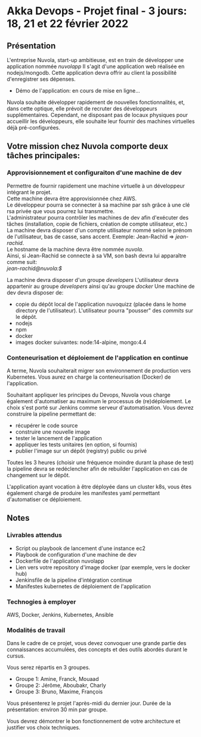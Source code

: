 # Akka Devops - Projet final - 3 jours: 18, 21 et 22 février 2022
## Présentation
L'entreprise Nuvola, start-up ambitieuse, est en train de développer une application nommée *nuvolapp* 
Il s'agit d'une application web réalisée en nodejs/mongodb. 
Cette application devra offrir au client la possibilité d'enregistrer ses dépenses. 

- Démo de l'application: en cours de mise en ligne...

Nuvola souhaite développer rapidement de nouvelles fonctionnalités, et, dans cette optique, elle prévoit de recruter des développeurs supplémentaires. 
Cependant, ne disposant pas de locaux physiques pour accueillir les développeurs, 
elle souhaite leur fournir des machines virtuelles déjà pré-configurées.

## Votre mission chez Nuvola comporte deux tâches principales:

### Approvisionnement et configuraiton d'une machine de dev
Permettre de fournir rapidement une machine virtuelle à un développeur intégrant le projet.  
Cette machine devra être approvisionnée chez AWS.  
Le développeur pourra se connecter à sa machine par ssh grâce à une clé rsa privée que vous pourrez lui transmettre.  
L'administrateur pourra contrôler les machines de dev afin d'exécuter des tâches (installation, copie de fichiers, création de compte utilisateur, etc.)   
La machine devra disposer d'un compte utilisateur nommé selon le prénom de l'utilisateur, bas de casse, sans accent. Exemple: Jean-Rachid => *jean-rachid*.  
Le hostname de la machine devra être nommée *nuvola*.  
Ainsi, si Jean-Rachid se connecte à sa VM, son bash devra lui apparaître comme suit:  
*jean-rachid@nuvola:$*  

La machine devra disposer d'un groupe *developers* 
L'utilisateur devra appartenir au groupe *developers* ainsi qu'au groupe *docker* 
Une machine de dev devra disposer de: 
- copie du dépôt local de l'application nuvoquizz (placée dans le home directory de l'utilisateur). L'utilisateur pourra "pousser" des _commits_ sur le dépôt.
- nodejs
- npm
- docker
- images docker suivantes: node:14-alpine, mongo:4.4

### Conteneurisation et déploiement de l'application en continue
A terme, Nuvola souhaiterait migrer son environnement de production vers Kubernetes. 
Vous aurez en charge la conteneurisation (Docker) de l'application. 

Souhaitant appliquer les principes du Devops, Nuvola vous charge également d'automatiser au maximum
le processus de (re)déploiement. 
Le choix s'est porté sur Jenkins comme serveur d'automatisation. 
Vous devrez construire la pipeline permettant de: 
- récupérer le code source
- construire une nouvelle image
- tester le lancement de l'application
- appliquer les tests unitaires (en option, si fournis)
- publier l'image sur un dépôt (registry) public ou privé

Toutes les 3 heures (choisir une fréquence moindre durant la phase de test) la pipeline devra se redéclencher afin de rebuilder l'application en cas de changement sur le dépôt.  

L'application ayant vocation à être déployée dans un cluster k8s, vous êtes également chargé de produire les manifestes yaml permettant d'automatiser ce déploiement.


## Notes

### Livrables attendus
- Script ou playbook de lancement d'une instance ec2
- Playbook de configuration d'une machine de dev
- Dockerfile de l'application nuvolapp
- Lien vers votre repository d'image docker (par exemple, vers le docker hub)
- Jenkinsfile de la pipeline d'intégration continue
- Manifestes kubernetes de déploiement de l'application

### Technogies à employer
AWS, Docker, Jenkins, Kubernetes, Ansible

### Modalités de travail
Dans le cadre de ce projet, vous devez convoquer une grande partie des connaissances accumulées, des concepts et des outils abordés durant le cursus.

Vous serez répartis en 3 groupes.

- Groupe 1: Amine, Franck, Mouaad
- Groupe 2: Jérôme, Aboubakr, Charly
- Groupe 3: Bruno, Maxime, François

Vous présenterez le projet l'après-midi du dernier jour.
Durée de la présentation: environ 30 min par groupe.

Vous devrez démontrer le bon fonctionnement de votre architecture et justifier vos choix techniques.
